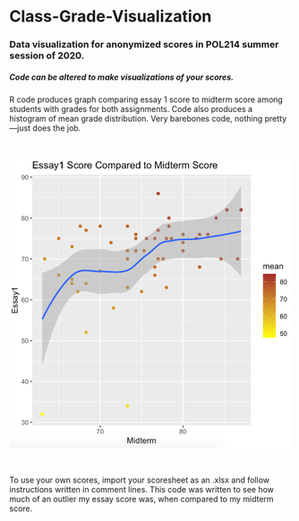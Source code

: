 # Class-Grade-Visualization
<h3>Data visualization for anonymized scores in POL214 summer session of 2020.</h3>
<h5>Code can be altered to make visualizations of your scores.</h5>
<p>R code produces graph comparing essay 1 score to midterm score among students with grades for both assignments. Code also produces a histogram of mean grade distribution. Very barebones code, nothing pretty—just does the job.</p>
<br>

![alt text](https://github.com/skylarcheung/Class-Grade-Visualization/blob/master/graph.png?width="350"raw=true)

<br>
<p>To use your own scores, import your scoresheet as an .xlsx and follow instructions written in comment lines. This code was written to see how much of an
outlier my essay score was, when compared to my midterm score.</p>

